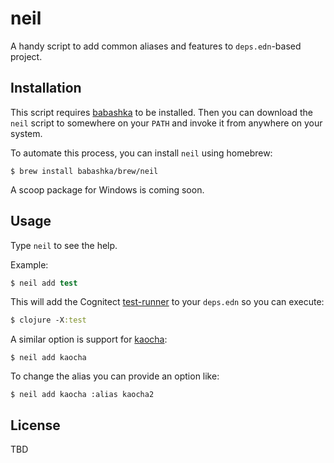 # neil

A handy script to add common aliases and features to `deps.edn`-based project.

## Installation

This script requires
[babashka](https://github.com/babashka/babashka#installation) to be
installed. Then you can download the `neil` script to somewhere on your `PATH`
and invoke it from anywhere on your system.

To automate this process, you can install `neil` using homebrew:

```
$ brew install babashka/brew/neil
```

A scoop package for Windows is coming soon.

## Usage

Type `neil` to see the help.

Example:

``` clojure
$ neil add test
```

This will add the Cognitect
[test-runner](https://github.com/cognitect-labs/test-runner) to your `deps.edn`
so you can execute:

``` clojure
$ clojure -X:test
```

A similar option is support for [kaocha](https://github.com/lambdaisland/kaocha):

```
$ neil add kaocha
```

To change the alias you can provide an option like:

```
$ neil add kaocha :alias kaocha2
```

## License

TBD
